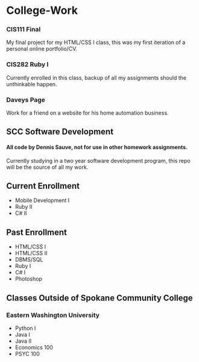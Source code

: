 # College-Work
### CIS111 Final
My final project for my HTML/CSS I class, this was my first iteration of a personal online portfolio/CV.

### CIS282 Ruby I
Currently enrolled in this class, backup of all my assignments should the unthinkable happen.

### Daveys Page
Work for a friend on a website for his home automation business.

## SCC Software Development
#### All code by Dennis Sauve, not for use in other homework assignments.

Currently studying in a two year software development program, this repo will be the source of all my work.

## Current Enrollment
* Mobile Development I
* Ruby II
* C# II

## Past Enrollment
* HTML/CSS I
* HTML/CSS II
* DBMS/SQL
* Ruby I
* C# I
* Photoshop

## Classes Outside of Spokane Community College
### Eastern Washington University
* Python I
* Java I
* Java II
* Economics 100
* PSYC 100
